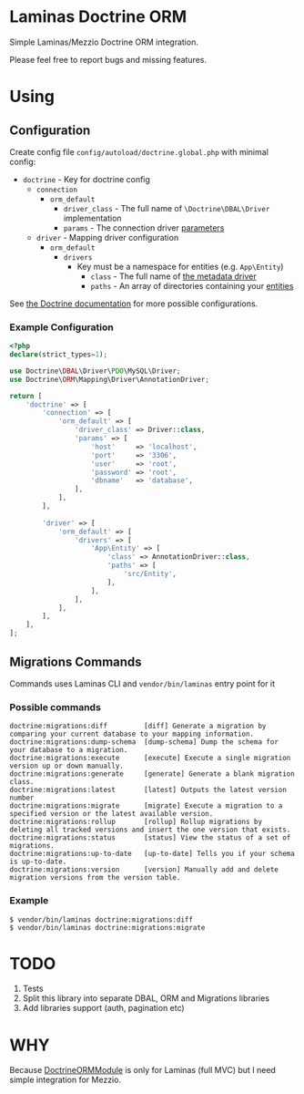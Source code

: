 # Laminas Doctrine ORM

Simple Laminas/Mezzio Doctrine ORM integration.

Please feel free to report bugs and missing features.

# Using

## Configuration

Create config file `config/autoload/doctrine.global.php` with minimal config:

* `doctrine` - Key for doctrine config
    * `connection`
        * `orm_default`
            * `driver_class` - The full name of `\Doctrine\DBAL\Driver` implementation
            * `params` - The connection driver [parameters](https://www.doctrine-project.org/projects/doctrine-dbal/en/current/reference/configuration.html)
    * `driver` - Mapping driver configuration
        * `orm_default`
            * `drivers`
                * Key must be a namespace for entities (e.g. `App\Entity`)
                    * `class` - The full name of [the metadata driver](https://www.doctrine-project.org/projects/doctrine-orm/en/current/reference/metadata-drivers.html#metadata-drivers)
                    * `paths` - An array of directories containing your [entities](https://www.doctrine-project.org/projects/doctrine-orm/en/current/reference/basic-mapping.html#basic-mapping)
                
See [the Doctrine documentation](https://www.doctrine-project.org/projects/doctrine-dbal/en/2.7/reference/configuration.html)
for more possible configurations. 

### Example Configuration
```php
<?php
declare(strict_types=1);

use Doctrine\DBAL\Driver\PDO\MySQL\Driver;
use Doctrine\ORM\Mapping\Driver\AnnotationDriver;

return [
    'doctrine' => [
        'connection' => [
            'orm_default' => [
                'driver_class' => Driver::class,
                'params' => [
                    'host'     => 'localhost',
                    'port'     => '3306',
                    'user'     => 'root',
                    'password' => 'root',
                    'dbname'   => 'database',
                ],
            ],
        ],
        
        'driver' => [
            'orm_default' => [
                'drivers' => [
                    'App\Entity' => [
                        'class' => AnnotationDriver::class,
                        'paths' => [
                            'src/Entity',
                        ],
                    ],
                ],
            ],
        ],
    ],
];
```

## Migrations Commands

Commands uses Laminas CLI and `vendor/bin/laminas` entry point for it

### Possible commands
```
doctrine:migrations:diff         [diff] Generate a migration by comparing your current database to your mapping information.
doctrine:migrations:dump-schema  [dump-schema] Dump the schema for your database to a migration.
doctrine:migrations:execute      [execute] Execute a single migration version up or down manually.
doctrine:migrations:generate     [generate] Generate a blank migration class.
doctrine:migrations:latest       [latest] Outputs the latest version number
doctrine:migrations:migrate      [migrate] Execute a migration to a specified version or the latest available version.
doctrine:migrations:rollup       [rollup] Rollup migrations by deleting all tracked versions and insert the one version that exists.
doctrine:migrations:status       [status] View the status of a set of migrations.
doctrine:migrations:up-to-date   [up-to-date] Tells you if your schema is up-to-date.
doctrine:migrations:version      [version] Manually add and delete migration versions from the version table.
```

### Example
```
$ vendor/bin/laminas doctrine:migrations:diff
$ vendor/bin/laminas doctrine:migrations:migrate
```

# TODO

1. Tests
2. Split this library into separate DBAL, ORM and Migrations libraries
3. Add libraries support (auth, pagination etc)

# WHY

Because [DoctrineORMModule](https://github.com/doctrine/DoctrineORMModule/) is only for Laminas (full MVC) but I need
simple integration for Mezzio.
